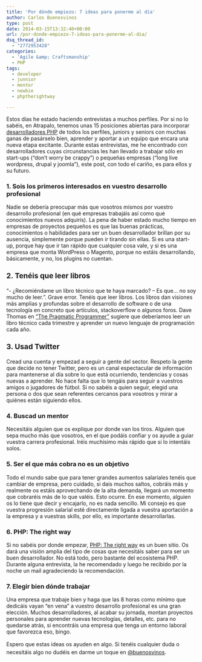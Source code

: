 ```yaml
---
title: 'Por dónde empiezo: 7 ideas para ponerme al día'
author: Carlos Buenosvinos
type: post
date: 2014-03-15T13:32:40+00:00
url: /por-donde-empiezo-7-ideas-para-ponerme-al-dia/
dsq_thread_id:
  - "2772953428"
categories:
  - 'Agile &amp; Craftsmanship'
  - PHP
tags:
  - developer
  - junnior
  - mentor
  - newbie
  - phptherightway

---
```

Estos días he estado haciendo entrevistas a muchos perfiles. Por si no lo sabéis, en Atrapalo, tenemos unas 15 posiciones abiertas para incorporar <a href="http://atrapalo.cvtools.com/persona/Oferta.mostrar.php?idofe=97966&no_links=true" target="_blank">desarrolladores PHP</a> de todos los perfiles, juniors y seniors con muchas ganas de pasárselo bien, aprender y aportar a un equipo que encara una nueva etapa excitante. Durante estas entrevistas, me he encontrado con desarrolladores cuyas circunstancias les han llevado a trabajar sólo en start-ups (&#8220;don&#8217;t worry be crappy&#8221;) o pequeñas empresas (&#8220;long live wordpress, drupal y joomla&#8221;), este post, con todo el cariño, es para ellos y su futuro.

<!--more-->

### 1. Sois los primeros interesados en vuestro desarrollo profesional

Nadie se debería preocupar más que vosotros mismos por vuestro desarrollo profesional (en qué empresas trabajáis así como qué conocimientos nuevos adquirís). La pena de haber estado mucho tiempo en empresas de proyectos pequeños es que las buenas prácticas, conocimientos o habilidades para ser un buen desarrollador brillan por su ausencia, simplemente porque pueden ir tirando sin ellas. Si es una start-up, porque hay que ir tan rápido que cualquier cosa vale, y si es una empresa que monta WordPress o Magento, porque no estáis desarrollando, básicamente, y no, los plugins no cuentan.

### <span style="font-size: 1.17em; line-height: 1.5em;">2. Tenéis que leer libros</span>

&#8220;- ¿Recomiéndame un libro técnico que te haya marcado? &#8211; Es que&#8230; no soy mucho de leer.&#8221;. Grave error. Tenéis que leer libros. Los libros dan visiones más amplias y profundas sobre el desarrollo de software o de una tecnología en concreto que artículos, stackoverflow o algunos foros. Dave Thomas en <a href="http://www.amazon.es/Pragmatic-Programmer-Journeyman-Master-ebook/dp/B000SEGEKI" target="_blank">&#8220;The Pragmatic Programmer&#8221;</a> sugiere que deberíamos leer un libro técnico cada trimestre y aprender un nuevo lenguaje de programación cada año.

### <span style="font-size: 1.17em; line-height: 1.5em;">3. Usad Twitter</span>

Cread una cuenta y empezad a seguir a gente del sector. Respeto la gente que decide no tener Twitter, pero es un canal espectacular de información para mantenerse al día sobre lo que está ocurriendo, tendencias y cosas nuevas a aprender. No hace falta que lo tengáis para seguir a vuestros amigos o jugadores de fútbol. Si no sabéis a quien seguir, elegid una persona o dos que sean referentes cercanos para vosotros y mirar a quiénes están siguiendo ellos.

### 4. Buscad un mentor

Necesitáis alguien que os explique por donde van los tiros. Alguien que sepa mucho más que vosotros, en el que podáis confiar y os ayude a guiar vuestra carrera profesional. Iréis muchísimo más rápido que si lo intentáis solos.

### 5. Ser el que más cobra no es un objetivo

Todo el mundo sabe que para tener grandes aumentos salariales tenéis que cambiar de empresa, pero cuidado, si dais muchos saltos, cobráis más y realmente os estáis aprovechando de la alta demanda, llegará un momento que cobraréis más de lo que valéis. Esto ocurre. En ese momento, alguien os lo tiene que decir y encajarlo, no es nada sencillo. Mi consejo es que vuestra progresión salarial esté directamente ligada a vuestra aportación a la empresa y a vuestras skills, por ello, es importante desarrollarlas.

### 6. PHP: The right way

Si no sabéis por donde empezar, <a href="http://www.phptherightway.com/ " target="_blank">PHP: The right way</a> es un buen sitio. Os dará una visión amplia del tipo de cosas que necesitáis saber para ser un buen desarrollador. No está todo, pero bastante del ecosistema PHP. Durante alguna entrevista, la he recomendado y luego he recibido por la noche un mail agradeciendo la recomendación.

### 7. Elegir bien dónde trabajar

Una empresa que trabaje bien y haga que las 8 horas como mínimo que dedicáis vayan &#8220;en vena&#8221; a vuestro desarrollo profesional es una gran elección. Muchos desarrolladores, al acabar su jornada, montan proyectos personales para aprender nuevas tecnologías, detalles, etc. para no quedarse atrás, si encontráis una empresa que tenga un entorno laboral que favorezca eso, bingo.

<span style="line-height: 1.5em;">Espero que estas ideas os ayuden en algo. Si tenéis cualquier duda o necesitáis algo no dudéis en darme un toque en <a href="https://twitter.com/buenosvinos">@buenosvinos</a>.</span>
